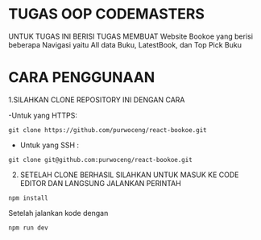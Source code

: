 # TUGAS OOP CODEMASTERS

UNTUK TUGAS INI BERISI TUGAS MEMBUAT Website Bookoe yang berisi beberapa Navigasi yaitu All data Buku, LatestBook, dan Top Pick Buku

# **CARA PENGGUNAAN**

1.SILAHKAN CLONE REPOSITORY INI DENGAN CARA

-Untuk yang HTTPS:  

```
git clone https://github.com/purwoceng/react-bookoe.git
```
- Untuk yang SSH :
```
git clone git@github.com:purwoceng/react-bookoe.git
```


2. SETELAH CLONE BERHASIL SILAHKAN UNTUK MASUK KE CODE EDITOR DAN LANGSUNG JALANKAN PERINTAH
```
npm install
```
Setelah jalankan kode dengan
```
npm run dev
```




  

